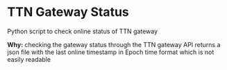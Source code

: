 # TTN Gateway Status
Python script to check online status of TTN gateway

**Why:** checking the gateway status through the TTN gateway API returns a json file with the last online timestamp in Epoch time format which is not easily readable
